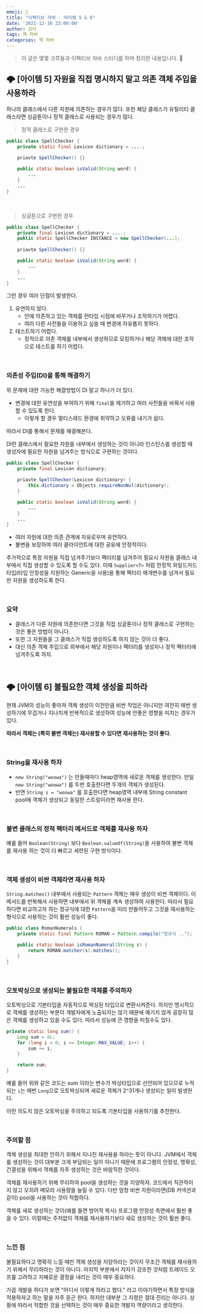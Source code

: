 ```yaml
---
emoji: 🐡
title: "이펙티브 자바 - 아이템 5 & 6"
date: '2021-12-16 23:00:00'
author: 코다
tags: 책 자바
categories: 책 자바
---
```


> 이 글은 몇몇 크루들과 이펙티브 자바 스터디를 하며 정리한 내용입니다. 🙌

## 🌩 [아이템 5] 자원을 직접 명시하지 말고 의존 객체 주입을 사용하라

하나의 클래스에서 다른 자원에 의존하는 경우가 많다. 또한 해당 클래스가 유틸리티 클래스라면 싱글톤이나 정적 클래스로 사용되는 경우가 많다. 

> 정적 클래스로 구현한 경우

```java
public class SpellChecker {
	private static final Lexicon dictionary = ....;
	
	priavte SpellChecker() {}

	public static boolean isValid(String word) {
		...
	}
	...
}
```

<br>

> 싱글톤으로 구현한 경우 

```java
public class SpellChecker {
	private final Lexicon dictionary = ....;
	public static SpellChecker INSTANCE = new SpellChecker(...);
	
	priavte SpellChecker() {}

	public static boolean isValid(String word) {
		...
	}
	...
}
```

그런 경우 여러 단점이 발생한다. 

1. 유연하지 않다. 
    - 안에 의존하고 있는 객체를 런타임 시점에 바꾸거나 조작하기가 어렵다.
    - 여러 다른 사전들을 이용하고 싶을 때 변경에 자유롭지 못하다.
2. 테스트하기 어렵다.
    - 정적으로 의존 객체를 내부에서 생성하므로 모킹하거나 해당 객체에 대한 조작으로 테스트를 하기 어렵다.

<br>

### 의존성 주입(DI)을 통해 해결하기

위 문제에 대한 가능한 해결방법이 DI 말고 하나가 더 있다. 

- 변경에 대한 유연성을 부여하기 위해 `final`을 제거하고 여러 사전들을 바꿔서 사용할 수 있도록 한다.
    - 이렇게 할 경우 멀티스레드 환경에 취약하고 오류를 내기가 쉽다.

따라서 DI를 통해서 문제를 해결해본다. 

DI란 클래스에서 필요한 자원을 내부에서 생성하는 것이 아니라 인스턴스를 생성할 때 생성자에 필요한 자원을 넘겨주는 방식으로 구현하는 것이다. 

```java
public class SpellChecker {
	private final Lexicon dictionary;
	
	priavte SpellChecker(Lexicon dictionary) {
		this.dictionary = Objects.requireNonNul(dictionary);
	}

	public static boolean isValid(String word) {
		...
	}
	...
}
```

- 여러 자원에 대한 의존 관계에 자유로우며 유연하다.
- 불변을 보장하여 여러 클라이언트에 대한 공유에 안정적이다.

추가적으로 특정 자원을 직접 넘겨주기보다 팩터리를 넘겨주어 필요시 자원을 클래스 내부에서 직접 생성할 수 있도록 할 수도 있다. 이때 `Supplier<T>` 처럼 한정적 와일드카드 타입(타입 안정성을 지원하는 Generic을 사용)을 통해 팩터리 매개변수를 넘겨서 필요한 자원을 생성하도록 한다. 

<br>

### 요약

- 클래스가 다른 자원에 의존한다면 그것을 직접 싱글톤이나 정적 클래스로 구현하는 것은 좋은 방법이 아니다.
- 또한 그 자원들을 그 클래스가 직접 생성하도록 하지 않는 것이 더 좋다.
- 대신 의존 객체 주입으로 외부에서 해당 자원이나 팩터리를 생성자나 정적 팩터리에 넘겨주도록 하자.

<br>

## 🌩 [아이템 6] 불필요한 객체 생성을 피하라

현재 JVM의 성능이 좋아져 객체 생성이 이전만큼 비싼 작업은 아니지만 여전히 매번 생성하기에 무겁거나 지나치게 반복적으로 생성하여 성능에 안좋은 영향을 미치는 경우가 있다. 

**따라서 객체는 (특히 불변 객체는) 재사용할 수 있다면 재사용하는 것이 좋다.** 

<br>

### String을 재사용 하자

- `new String("woowa")` 는 만들때마다 heap영역에 새로운 객체를 생성한다. 만일 `new String("woowa")` 를 두번 호출한다면 두개의 객체가 생성된다.
- 반면 `String s = "woowa"` 를 호출한다면 heap영역 내부에 String constant pool에 객체가 생성되고 동일한 스트링이라면 재사용 한다.

<br>

### 불변 클래스의 정적 팩터리 메서드로 객체를 재사용 하자

예를 들어 `Boolean(String)` 보다 `Boolean.valueOf(String)`을 사용하여 불변 객체를 재사용 하는 것이 더 빠르고 세련된 구현 방식이다. 

<br>

### 객체 생성이 비싼 객체라면 재사용 하자

`String.matches()` 내부에서 사용되는 `Pattern` 객체는 매우 생성이 비싼 객체이다. 이 메서드를 반복해서 사용하면 내부에서 위 객체를 계속 생성하여 사용한다. 따라서 필요하다면 비교하고자 하는 정규식에 대한 `Pattern`을 미리 만들어두고 그것을 재사용하는 형식으로 사용하는 것이 훨씬 성능이 좋다. 

```java
public class RomanNumerals {
	private static final Pattern ROMAN = Pattern.compile("정규식 ..");

	public static boolean isRomanNumeral(String s) {
		return ROMAN.matcher(s).matches();
	}
}
```

<br>

### 오토박싱으로 생성되는 불필요한 객체를 주의하자

오토박싱으로 기본타입을 자동적으로 박싱된 타입으로 변환시켜준다. 하지만 명시적으로 객체를 생성하는 부분이 개발자에게 노출되지는 않기 때문에 예기치 않게 굉장히 많은 객체를 생성하고 있을 수도 있다. 따라서 성능에 큰 영향을 미칠수도 있다. 

```java
private static long sum() {
	Long sum = 0L;
	for (long i = 0; i <= Integer.MAX_VALUE; i++) {
		sum += i;
	}

	return sum;
}
```

예를 들어 위와 같은 코드는 sum 이라는 변수가 박싱타입으로 선언되어 있으므로 누적되는 `i`는 매번 `Long`으로 오토박싱되며 새로운 객체가 2^31개나 생성되는 일이 발생한다. 

이런 의도치 않은 오토박싱을 주의하고 되도록 기본타입을 사용하기를 추천한다. 

<br>

### 주의할 점

객체 생성을 최대한 안하기 위해서 지나친 재사용을 하라는 뜻이 아니다. JVM에서 객체를 생성하는 것이 대부분 크게 부담되는 일이 아니기 때문에 프로그램의 안정성, 명확성, 간결성을 위해서 객체를 자주 생성하는 것은 바람직한 것이다. 

객체를 재사용하기 위해 무리하여 pool을 생성하는 것을 지양하자. 코드에서 직관적이지 않고 오히려 메모리 사용량을 늘릴 수 있다. 다만 엄청 비싼 자원이라면(DB 커넥션과 같이) pool을 사용하는 것이 적합하다. 

객체를 새로 생성하는 것이(예를 들면 방어적 복사) 프로그램 안정성 측면에서 훨씬 좋을 수 있다. 이럴때는 주저없이 객체를 재사용하기보다 새로 생성하는 것이 훨씬 좋다. 

<br>

### 느낀 점

불필요하다고 명확히 느낄 때만 객체 생성을 지양하라는 것이지 무조건 객체를 재사용하기 위해서 무리하라는 것이 아니다. 마지막 부분에서 저자가 강조한 것처럼 트레이드 오프를 고려하고 지혜로운 결정을 내리는 것이 매우 중요하다. 

가끔 개발을 하다가 보면 "어디서 이렇게 하라고 했다." 라고 이야기하면서 특정 방식을 적용하자고 하는 말을 자주 듣곤 한다. 하지만 대부분 그 지령은 절대 진리는 아니다. 상황에 따라서 적합한 것을 선택하는 것이 매우 중요한 개발자 역량이라고 생각한다.

```toc
```